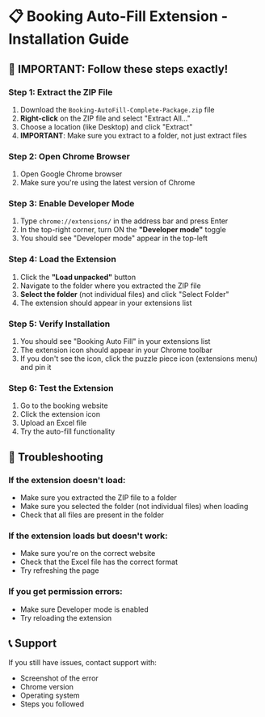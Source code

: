 # 📋 Booking Auto-Fill Extension - Installation Guide

## 🚨 IMPORTANT: Follow these steps exactly!

### Step 1: Extract the ZIP File
1. Download the `Booking-AutoFill-Complete-Package.zip` file
2. **Right-click** on the ZIP file and select "Extract All..."
3. Choose a location (like Desktop) and click "Extract"
4. **IMPORTANT**: Make sure you extract to a folder, not just extract files

### Step 2: Open Chrome Browser
1. Open Google Chrome browser
2. Make sure you're using the latest version of Chrome

### Step 3: Enable Developer Mode
1. Type `chrome://extensions/` in the address bar and press Enter
2. In the top-right corner, turn ON the **"Developer mode"** toggle
3. You should see "Developer mode" appear in the top-left

### Step 4: Load the Extension
1. Click the **"Load unpacked"** button
2. Navigate to the folder where you extracted the ZIP file
3. **Select the folder** (not individual files) and click "Select Folder"
4. The extension should appear in your extensions list

### Step 5: Verify Installation
1. You should see "Booking Auto Fill" in your extensions list
2. The extension icon should appear in your Chrome toolbar
3. If you don't see the icon, click the puzzle piece icon (extensions menu) and pin it

### Step 6: Test the Extension
1. Go to the booking website
2. Click the extension icon
3. Upload an Excel file
4. Try the auto-fill functionality

## 🔧 Troubleshooting

### If the extension doesn't load:
- Make sure you extracted the ZIP file to a folder
- Make sure you selected the folder (not individual files) when loading
- Check that all files are present in the folder

### If the extension loads but doesn't work:
- Make sure you're on the correct website
- Check that the Excel file has the correct format
- Try refreshing the page

### If you get permission errors:
- Make sure Developer mode is enabled
- Try reloading the extension

## 📞 Support
If you still have issues, contact support with:
- Screenshot of the error
- Chrome version
- Operating system
- Steps you followed 
